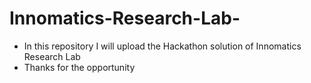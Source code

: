 # Innomatics-Research-Lab-
- In this repository I will upload the Hackathon solution of Innomatics Research Lab
- Thanks for the opportunity
